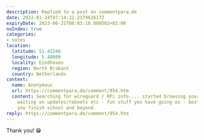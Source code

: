 ```yaml
---
description: Replied to a post on commentpara.de
date: 2022-01-24T07:14:22.237962617Z
expiryDate: 2023-06-21T08:03:10.080582+02:00
noIndex: true
categories:
- notes
location:
  latitude: 51.43246
  longitude: 5.48609
  locality: Eindhoven
  region: North Brabant
  country: Netherlands
context:
  name: Anonymous
  url: https://commentpara.de/comment/954.htm
  content: Searching for wireguard / RPi info.... started browsing your site while
    waiting on updates/reboots etc - fun stuff you have going on - best wishes as
    you finish school and beyond.
reply: https://commentpara.de/comment/954.htm
---
```


Thank you! 😁
